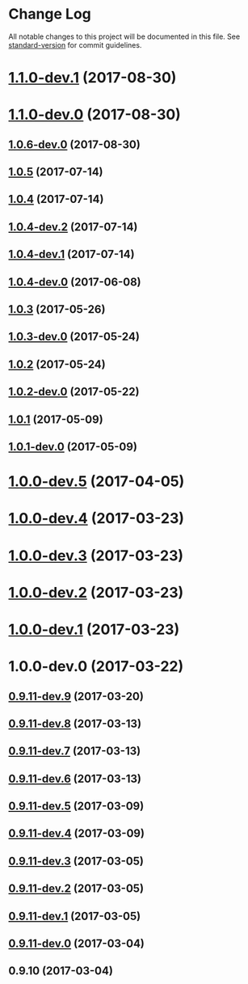# Change Log

All notable changes to this project will be documented in this file. See [standard-version](https://github.com/conventional-changelog/standard-version) for commit guidelines.

<a name="1.1.0-dev.1"></a>
# [1.1.0-dev.1](https://github.com/tbmeador-dlp/MetaEd-js/compare/v1.1.0-dev.0...v1.1.0-dev.1) (2017-08-30)



<a name="1.1.0-dev.0"></a>
# [1.1.0-dev.0](https://github.com/tbmeador-dlp/MetaEd-js/compare/v1.0.6-dev.0...v1.1.0-dev.0) (2017-08-30)



<a name="1.0.6-dev.0"></a>
## [1.0.6-dev.0](https://github.com/tbmeador-dlp/MetaEd-js/compare/v1.0.5...v1.0.6-dev.0) (2017-08-30)



<a name="1.0.5"></a>
## [1.0.5](https://github.com/Ed-Fi-Alliance/MetaEd-js/compare/v1.0.4...v1.0.5) (2017-07-14)



<a name="1.0.4"></a>
## [1.0.4](https://github.com/Ed-Fi-Alliance/MetaEd-js/compare/v1.0.4-dev.2...v1.0.4) (2017-07-14)



<a name="1.0.4-dev.2"></a>
## [1.0.4-dev.2](https://github.com/Ed-Fi-Alliance/MetaEd-js/compare/v1.0.4-dev.1...v1.0.4-dev.2) (2017-07-14)



<a name="1.0.4-dev.1"></a>
## [1.0.4-dev.1](https://github.com/Ed-Fi-Alliance/MetaEd-js/compare/v1.0.4-dev.0...v1.0.4-dev.1) (2017-07-14)



<a name="1.0.4-dev.0"></a>
## [1.0.4-dev.0](https://github.com/Ed-Fi-Alliance/MetaEd-js/compare/v1.0.3...v1.0.4-dev.0) (2017-06-08)



<a name="1.0.3"></a>
## [1.0.3](https://github.com/Ed-Fi-Alliance/MetaEd-js/compare/v1.0.3-dev.0...v1.0.3) (2017-05-26)



<a name="1.0.3-dev.0"></a>
## [1.0.3-dev.0](https://github.com/Ed-Fi-Alliance/MetaEd-js/compare/v1.0.2...v1.0.3-dev.0) (2017-05-24)



<a name="1.0.2"></a>
## [1.0.2](https://github.com/Ed-Fi-Alliance/MetaEd-js/compare/v1.0.2-dev.0...v1.0.2) (2017-05-24)



<a name="1.0.2-dev.0"></a>
## [1.0.2-dev.0](https://github.com/Ed-Fi-Alliance/MetaEd-js/compare/v1.0.1...v1.0.2-dev.0) (2017-05-22)



<a name="1.0.1"></a>
## [1.0.1](https://github.com/Ed-Fi-Alliance/MetaEd-js/compare/v1.0.1-dev.0...v1.0.1) (2017-05-09)



<a name="1.0.1-dev.0"></a>
## [1.0.1-dev.0](https://github.com/Ed-Fi-Alliance/MetaEd-js/compare/v1.0.0...v1.0.1-dev.0) (2017-05-09)



<a name="1.0.0-dev.5"></a>
# [1.0.0-dev.5](https://github.com/Ed-Fi-Alliance/MetaEd-js/compare/v1.0.0-dev.4...v1.0.0-dev.5) (2017-04-05)



<a name="1.0.0-dev.4"></a>
# [1.0.0-dev.4](https://github.com/Ed-Fi-Alliance/MetaEd-js/compare/v1.0.0-dev.3...v1.0.0-dev.4) (2017-03-23)



<a name="1.0.0-dev.3"></a>
# [1.0.0-dev.3](https://github.com/Ed-Fi-Alliance/MetaEd-js/compare/v1.0.0-dev.2...v1.0.0-dev.3) (2017-03-23)



<a name="1.0.0-dev.2"></a>
# [1.0.0-dev.2](https://github.com/Ed-Fi-Alliance/MetaEd-js/compare/v1.0.0-dev.1...v1.0.0-dev.2) (2017-03-23)



<a name="1.0.0-dev.1"></a>
# [1.0.0-dev.1](https://github.com/Ed-Fi-Alliance/MetaEd-js/compare/v1.0.0-dev.0...v1.0.0-dev.1) (2017-03-23)



<a name="1.0.0-dev.0"></a>
# 1.0.0-dev.0 (2017-03-22)



<a name="0.9.11-dev.9"></a>
## [0.9.11-dev.9](https://github.com/Ed-Fi-Alliance/MetaEd-js/compare/v0.9.11-dev.8...v0.9.11-dev.9) (2017-03-20)



<a name="0.9.11-dev.8"></a>
## [0.9.11-dev.8](https://github.com/Ed-Fi-Alliance/MetaEd-js/compare/v0.9.11-dev.7...v0.9.11-dev.8) (2017-03-13)



<a name="0.9.11-dev.7"></a>
## [0.9.11-dev.7](https://github.com/Ed-Fi-Alliance/MetaEd-js/compare/v0.9.11-dev.6...v0.9.11-dev.7) (2017-03-13)



<a name="0.9.11-dev.6"></a>
## [0.9.11-dev.6](https://github.com/Ed-Fi-Alliance/MetaEd-js/compare/v0.9.11-dev.5...v0.9.11-dev.6) (2017-03-13)



<a name="0.9.11-dev.5"></a>
## [0.9.11-dev.5](https://github.com/Ed-Fi-Alliance/MetaEd-js/compare/v0.9.11-dev.4...v0.9.11-dev.5) (2017-03-09)



<a name="0.9.11-dev.4"></a>
## [0.9.11-dev.4](https://github.com/Ed-Fi-Alliance/MetaEd-js/compare/v0.9.11-dev.3...v0.9.11-dev.4) (2017-03-09)



<a name="0.9.11-dev.3"></a>
## [0.9.11-dev.3](https://github.com/Ed-Fi-Alliance/MetaEd-js/compare/v0.9.11-dev.1...v0.9.11-dev.3) (2017-03-05)



<a name="0.9.11-dev.2"></a>
## [0.9.11-dev.2](https://github.com/Ed-Fi-Alliance/MetaEd-js/compare/v0.9.11-dev.1...v0.9.11-dev.2) (2017-03-05)



<a name="0.9.11-dev.1"></a>
## [0.9.11-dev.1](https://github.com/Ed-Fi-Alliance/MetaEd-js/compare/v0.9.11-dev.0...v0.9.11-dev.1) (2017-03-05)



<a name="0.9.11-dev.0"></a>
## [0.9.11-dev.0](https://github.com/Ed-Fi-Alliance/MetaEd-js/compare/v0.9.10...v0.9.11-dev.0) (2017-03-04)



<a name="0.9.10"></a>
## 0.9.10 (2017-03-04)
